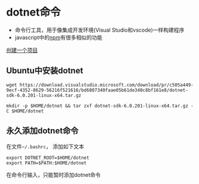 # dotnet命令

- 命令行工具，用于像集成开发环境(Visual Studio和vscode)一样构建程序
- javascript中的[npm](NodeJs_Npm.md)有很多相似的功能

[创建一个项目](dotnet_create_new_repository.md)

## Ubuntu中安装dotnet

```shell
wget https://download.visualstudio.microsoft.com/download/pr/c505a449-9ecf-4352-8629-56216f521616/bd6807340faae05b61de340c8bf161e8/dotnet-sdk-6.0.201-linux-x64.tar.gz

mkdir -p $HOME/dotnet && tar zxf dotnet-sdk-6.0.201-linux-x64.tar.gz -C $HOME/dotnet
```

## 永久添加dotnet命令

在文件`~/.bashrc`， 添加如下文本

```shell
export DOTNET_ROOT=$HOME/dotnet
export PATH=$PATH:$HOME/dotnet
```

在命令行输入，只能暂时添加dotnet命令
